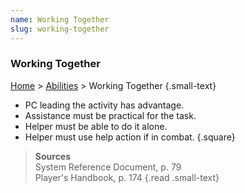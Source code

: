 ```yaml
---
name: Working Together
slug: working-together
---
```

### Working Together
[Home](dm-operations-center) > [Abilities](abilities) > Working Together {.small-text}

- PC leading the activity has advantage.
- Assistance must be practical for the task.
- Helper must be able to do it alone.
- Helper must use help action if in combat.
{.square}

> **Sources** <br/>
> System Reference Document, p. 79<br/>
> Player's Handbook, p. 174
{.read .small-text}